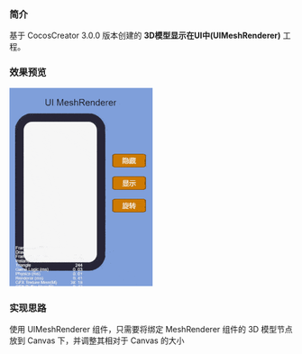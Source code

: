 ### 简介
基于 CocosCreator 3.0.0 版本创建的 **3D模型显示在UI中(UIMeshRenderer)** 工程。

### 效果预览
![image](../../gif/202201/2022012001.gif)

### 实现思路
使用 UIMeshRenderer 组件，只需要将绑定 MeshRenderer 组件的 3D 模型节点放到 Canvas 下，并调整其相对于 Canvas 的大小